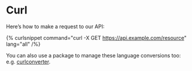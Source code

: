 # Curl

Here’s how to make a request to our API:

{% curlsnippet command="curl -X GET https://api.example.com/resource" lang="all" /%}

You can also use a package to manage these language conversions too: e.g. [curlconverter](https://www.npmjs.com/package/curlconverter).
